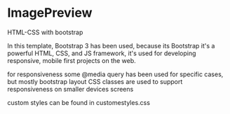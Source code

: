 # ImagePreview
HTML-CSS with bootstrap

In this template, Bootstrap 3 has been used, because its Bootstrap it's a powerful  HTML, CSS, and JS framework, 
it's used  for developing responsive, mobile first projects on the web.

for responsiveness some @media query has been used for specific cases, but mostly bootstrap layout CSS classes are used to support responsiveness on smaller devices screens

custom styles can be found in customestyles.css
